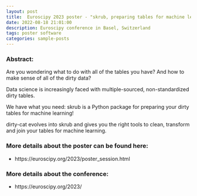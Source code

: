 ```yaml
---
layout: post
title:  Euroscipy 2023 poster - "skrub, preparing tables for machine learning"
date: 2022-08-18 21:01:00
description: Euroscipy conference in Basel, Switzerland
tags: poster software
categories: sample-posts
---
```


### Abstract:
Are you wondering what to do with all of the tables you have? And how to make sense of all of the dirty data?

Data science is increasingly faced with multiple-sourced, non-standardized dirty tables.

We have what you need: skrub is a Python package for preparing your dirty tables for machine learning!

dirty-cat evolves into skrub and gives you the right tools to clean, transform and join your tables for machine learning.

### More details about the poster can be found here:
<ul>
    <li>https://euroscipy.org/2023/poster_session.html</li>
</ul>

### More details about the conference:
<ul>
    <li>https://euroscipy.org/2023/</li>
</ul>
